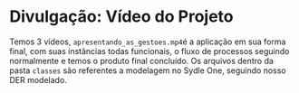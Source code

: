 # Divulgação: Vídeo do Projeto

Temos 3 vídeos, `apresentando_as_gestoes.mp4`é a aplicação em sua forma final, com suas instâncias todas funcionais, o fluxo de processos seguindo normalmente e temos o produto final concluído. Os arquivos dentro da pasta `classes` são referentes a modelagem no Sydle One, seguindo nosso DER modelado.